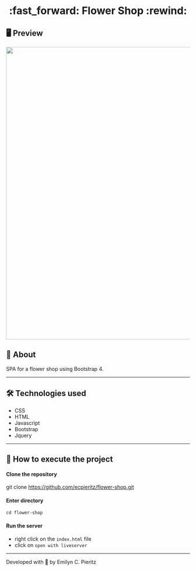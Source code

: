 <h1 align = "center"> :fast_forward: Flower Shop :rewind: </h1>

## 🖥 Preview
<p align = "center">
  <img src = "https://raw.githubusercontent.com/ecpieritz/b" width = "800">
</p>

## 📖 About
<p>SPA for a flower shop using Bootstrap 4.</p>

---

## 🛠 Technologies used
- CSS
- HTML
- Javascript
- Bootstrap
- Jquery

---


## 🚀 How to execute the project
#### Clone the repository
git clone https://github.com/ecpieritz/flower-shop.git

#### Enter directory
`cd flower-shop`

#### Run the server
- right click on the `index.html` file
- click on `open with liveserver`

---
Developed with 💙 by Emilyn C. Pieritz
